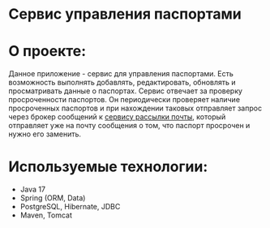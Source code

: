 Сервис управления паспортами
=========================================

**О проекте:**
==
Данное приложение - сервис для управления паспортами.
Есть возможность выполнять добавлять, редактировать, обновлять и просматривать данные о паспортах.
Сервис отвечает за проверку просроченности паспортов.
Он периодически проверяет наличие просроченных паспортов и при нахождении таковых
отправляет запрос через брокер сообщений к [сервису рассылки почты](https://github.com/ilyapavlovru/job4j_passport_email_service),
который отправляет уже на почту сообщения о том, что паспорт просрочен и нужно его заменить.

**Используемые технологии:**
==
- Java 17
- Spring (ORM, Data)
- PostgreSQL, Hibernate, JDBC
- Maven, Tomcat